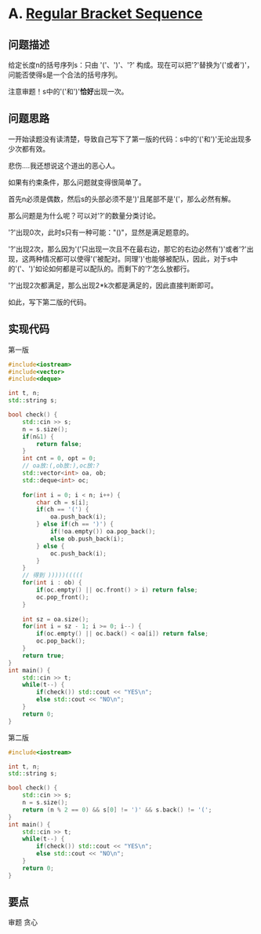 # A. [Regular Bracket Sequence](https://codeforces.com/contest/1469/problem/A)

## 问题描述

给定长度n的括号序列s：只由 '('、')'、'?' 构成。现在可以把'?'替换为'('或者')'，问能否使得s是一个合法的括号序列。



注意审题！s中的'('和')'**恰好**出现一次。

## 问题思路

一开始读题没有读清楚，导致自己写下了第一版的代码：s中的'('和')'无论出现多少次都有效。

悲伤....我还想说这个道出的恶心人。



如果有约束条件，那么问题就变得很简单了。

首先n必须是偶数，然后s的头部必须不是')'且尾部不是'('，那么必然有解。

那么问题是为什么呢？可以对'?'的数量分类讨论。



'?'出现0次，此时s只有一种可能："()"，显然是满足题意的。

'?'出现2次，那么因为'('只出现一次且不在最右边，那它的右边必然有')'或者'?'出现，这两种情况都可以使得'('被配对。同理')'也能够被配队，因此，对于s中的'('、')'如论如何都是可以配队的。而剩下的'?'怎么放都行。

'?'出现2次都满足，那么出现2*k次都是满足的，因此直接判断即可。



如此，写下第二版的代码。

## 实现代码

第一版

```c++
#include<iostream>
#include<vector>
#include<deque>

int t, n;
std::string s;

bool check() {
	std::cin >> s;
	n = s.size();
	if(n&1) {
		return false;
	}
	int cnt = 0, opt = 0;
	// oa放:(,ob放:),oc放:?
	std::vector<int> oa, ob;
	std::deque<int> oc;
	
	for(int i = 0; i < n; i++) {
		char ch = s[i];
		if(ch == '(') {
			oa.push_back(i);
		} else if(ch == ')') {
			if(!oa.empty()) oa.pop_back();
			else ob.push_back(i);
		} else {
			oc.push_back(i);
		}
	}
    // 得到 )))))(((((
	for(int i : ob) {
		if(oc.empty() || oc.front() > i) return false;
		oc.pop_front();
	}
	
	int sz = oa.size();
	for(int i = sz - 1; i >= 0; i--) {
		if(oc.empty() || oc.back() < oa[i]) return false;
		oc.pop_back();
	}
	return true;
}
int main() {
	std::cin >> t;
	while(t--) {
		if(check()) std::cout << "YES\n";
		else std::cout << "NO\n";
	}
	return 0;
}
```

第二版

```c++
#include<iostream>

int t, n;
std::string s;

bool check() {
	std::cin >> s;
	n = s.size();
	return (n % 2 == 0) && s[0] != ')' && s.back() != '(';
}
int main() {
	std::cin >> t;
	while(t--) {
		if(check()) std::cout << "YES\n";
		else std::cout << "NO\n";
	}
	return 0;
}
```



## 要点

审题 贪心
